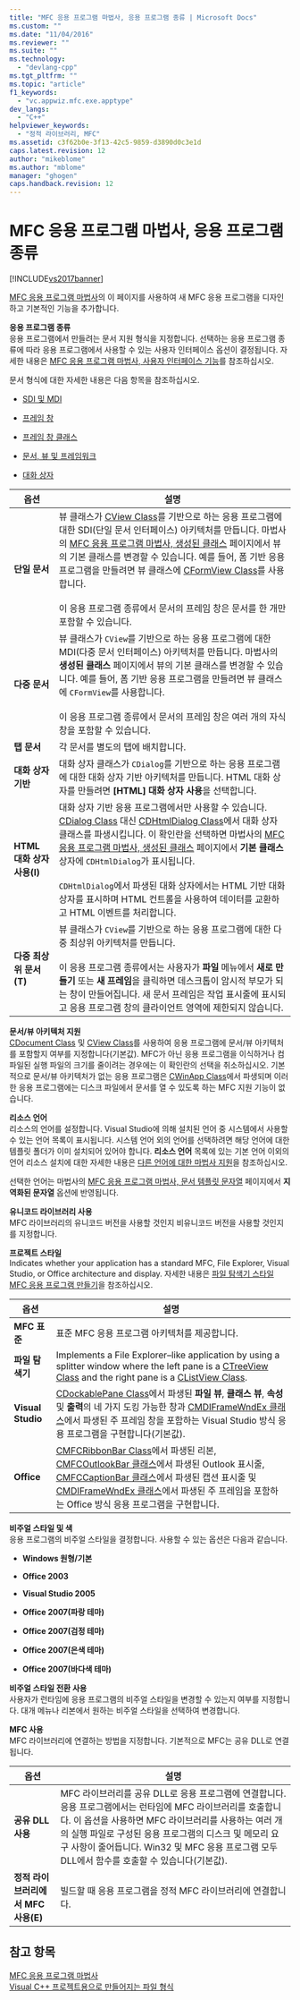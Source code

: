 ```yaml
---
title: "MFC 응용 프로그램 마법사, 응용 프로그램 종류 | Microsoft Docs"
ms.custom: ""
ms.date: "11/04/2016"
ms.reviewer: ""
ms.suite: ""
ms.technology: 
  - "devlang-cpp"
ms.tgt_pltfrm: ""
ms.topic: "article"
f1_keywords: 
  - "vc.appwiz.mfc.exe.apptype"
dev_langs: 
  - "C++"
helpviewer_keywords: 
  - "정적 라이브러리, MFC"
ms.assetid: c3f62b0e-3f13-42c5-9859-d3890d0c3e1d
caps.latest.revision: 12
author: "mikeblome"
ms.author: "mblome"
manager: "ghogen"
caps.handback.revision: 12
---
```

# MFC 응용 프로그램 마법사, 응용 프로그램 종류
[!INCLUDE[vs2017banner](../../assembler/inline/includes/vs2017banner.md)]

[MFC 응용 프로그램 마법사](../../mfc/reference/mfc-application-wizard.md)의 이 페이지를 사용하여 새 MFC 응용 프로그램을 디자인하고 기본적인 기능을 추가합니다.  
  
 **응용 프로그램 종류**  
 응용 프로그램에서 만들려는 문서 지원 형식을 지정합니다.  선택하는 응용 프로그램 종류에 따라 응용 프로그램에서 사용할 수 있는 사용자 인터페이스 옵션이 결정됩니다.  자세한 내용은 [MFC 응용 프로그램 마법사, 사용자 인터페이스 기능](../../mfc/reference/user-interface-features-mfc-application-wizard.md)를 참조하십시오.  
  
 문서 형식에 대한 자세한 내용은 다음 항목을 참조하십시오.  
  
-   [SDI 및 MDI](../../mfc/sdi-and-mdi.md)  
  
-   [프레임 창](../../mfc/frame-windows.md)  
  
-   [프레임 창 클래스](../../mfc/frame-window-classes.md)  
  
-   [문서, 뷰 및 프레임워크](../../mfc/documents-views-and-the-framework.md)  
  
-   [대화 상자](../../mfc/dialog-boxes.md)  
  
|옵션|설명|  
|--------|--------|  
|**단일 문서**|뷰 클래스가 [CView Class](../../mfc/reference/cview-class.md)를 기반으로 하는 응용 프로그램에 대한 SDI\(단일 문서 인터페이스\) 아키텍처를 만듭니다.  마법사의 [MFC 응용 프로그램 마법사, 생성된 클래스](../../mfc/reference/generated-classes-mfc-application-wizard.md) 페이지에서 뷰의 기본 클래스를 변경할 수 있습니다.  예를 들어, 폼 기반 응용 프로그램을 만들려면 뷰 클래스에 [CFormView Class](../../mfc/reference/cformview-class.md)를 사용합니다.<br /><br /> 이 응용 프로그램 종류에서 문서의 프레임 창은 문서를 한 개만 포함할 수 있습니다.|  
|**다중 문서**|뷰 클래스가 `CView`를 기반으로 하는 응용 프로그램에 대한 MDI\(다중 문서 인터페이스\) 아키텍처를 만듭니다.  마법사의 **생성된 클래스** 페이지에서 뷰의 기본 클래스를 변경할 수 있습니다.  예를 들어, 폼 기반 응용 프로그램을 만들려면 뷰 클래스에 `CFormView`를 사용합니다.<br /><br /> 이 응용 프로그램 종류에서 문서의 프레임 창은 여러 개의 자식 창을 포함할 수 있습니다.|  
|**탭 문서**|각 문서를 별도의 탭에 배치합니다.|  
|**대화 상자 기반**|대화 상자 클래스가 `CDialog`를 기반으로 하는 응용 프로그램에 대한 대화 상자 기반 아키텍처를 만듭니다. HTML 대화 상자를 만들려면 **\[HTML\] 대화 상자 사용**을 선택합니다.|  
|**HTML 대화 상자 사용\(I\)**|대화 상자 기반 응용 프로그램에서만 사용할 수 있습니다.  [CDialog Class](../../mfc/reference/cdialog-class.md) 대신 [CDHtmlDialog Class](../../mfc/reference/cdhtmldialog-class.md)에서 대화 상자 클래스를 파생시킵니다.  이 확인란을 선택하면 마법사의 [MFC 응용 프로그램 마법사, 생성된 클래스](../../mfc/reference/generated-classes-mfc-application-wizard.md) 페이지에서 **기본 클래스** 상자에 `CDHtmlDialog`가 표시됩니다.<br /><br /> `CDHtmlDialog`에서 파생된 대화 상자에서는 HTML 기반 대화 상자를 표시하며 HTML 컨트롤을 사용하여 데이터를 교환하고 HTML 이벤트를 처리합니다.|  
|**다중 최상위 문서\(T\)**|뷰 클래스가 `CView`를 기반으로 하는 응용 프로그램에 대한 다중 최상위 아키텍처를 만듭니다.<br /><br /> 이 응용 프로그램 종류에서는 사용자가 **파일** 메뉴에서 **새로 만들기** 또는 **새 프레임**을 클릭하면 데스크톱이 암시적 부모가 되는 창이 만들어집니다.  새 문서 프레임은 작업 표시줄에 표시되고 응용 프로그램 창의 클라이언트 영역에 제한되지 않습니다.|  
  
 **문서\/뷰 아키텍처 지원**  
 [CDocument Class](../../mfc/reference/cdocument-class.md) 및 [CView Class](../../mfc/reference/cview-class.md)를 사용하여 응용 프로그램에 문서\/뷰 아키텍처를 포함할지 여부를 지정합니다\(기본값\).  MFC가 아닌 응용 프로그램을 이식하거나 컴파일된 실행 파일의 크기를 줄이려는 경우에는 이 확인란의 선택을 취소하십시오.  기본적으로 문서\/뷰 아키텍처가 없는 응용 프로그램은 [CWinApp Class](../../mfc/reference/cwinapp-class.md)에서 파생되며 이러한 응용 프로그램에는 디스크 파일에서 문서를 열 수 있도록 하는 MFC 지원 기능이 없습니다.  
  
 **리소스 언어**  
 리소스의 언어를 설정합니다.  Visual Studio에 의해 설치된 언어 중 시스템에서 사용할 수 있는 언어 목록이 표시됩니다.  시스템 언어 외의 언어를 선택하려면 해당 언어에 대한 템플릿 폴더가 이미 설치되어 있어야 합니다.  **리소스 언어** 목록에 있는 기본 언어 이외의 언어 리소스 설치에 대한 자세한 내용은 [다른 언어에 대한 마법사 지원](../../ide/wizard-support-for-other-languages.md)을 참조하십시오.  
  
 선택한 언어는 마법사의 [MFC 응용 프로그램 마법사, 문서 템플릿 문자열](../../mfc/reference/document-template-strings-mfc-application-wizard.md) 페이지에서 **지역화된 문자열** 옵션에 반영됩니다.  
  
 **유니코드 라이브러리 사용**  
 MFC 라이브러리의 유니코드 버전을 사용할 것인지 비유니코드 버전을 사용할 것인지를 지정합니다.  
  
 **프로젝트 스타일**  
 Indicates whether your application has a standard MFC, File Explorer, Visual Studio, or Office architecture and display.  자세한 내용은 [파일 탐색기 스타일 MFC 응용 프로그램 만들기](../../mfc/reference/creating-a-file-explorer-style-mfc-application.md)을 참조하십시오.  
  
|옵션|설명|  
|--------|--------|  
|**MFC 표준**|표준 MFC 응용 프로그램 아키텍처를 제공합니다.|  
|**파일 탐색기**|Implements a File Explorer–like application by using a splitter window where the left pane is a [CTreeView Class](../../mfc/reference/ctreeview-class.md) and the right pane is a [CListView Class](../../mfc/reference/clistview-class.md).|  
|**Visual Studio**|[CDockablePane Class](../../mfc/reference/cdockablepane-class.md)에서 파생된 **파일 뷰**, **클래스 뷰**, **속성** 및 **출력**의 네 가지 도킹 가능한 창과 [CMDIFrameWndEx 클래스](../../mfc/reference/cmdiframewndex-class.md)에서 파생된 주 프레임 창을 포함하는 Visual Studio 방식 응용 프로그램을 구현합니다\(기본값\).|  
|**Office**|[CMFCRibbonBar Class](../../mfc/reference/cmfcribbonbar-class.md)에서 파생된 리본, [CMFCOutlookBar 클래스](../../mfc/reference/cmfcoutlookbar-class.md)에서 파생된 Outlook 표시줄, [CMFCCaptionBar 클래스](../../mfc/reference/cmfccaptionbar-class.md)에서 파생된 캡션 표시줄 및 [CMDIFrameWndEx 클래스](../../mfc/reference/cmdiframewndex-class.md)에서 파생된 주 프레임을 포함하는 Office 방식 응용 프로그램을 구현합니다.|  
  
 **비주얼 스타일 및 색**  
 응용 프로그램의 비주얼 스타일을 결정합니다.  사용할 수 있는 옵션은 다음과 같습니다.  
  
-   **Windows 원형\/기본**  
  
-   **Office 2003**  
  
-   **Visual Studio 2005**  
  
-   **Office 2007\(파랑 테마\)**  
  
-   **Office 2007\(검정 테마\)**  
  
-   **Office 2007\(은색 테마\)**  
  
-   **Office 2007\(바다색 테마\)**  
  
 **비주얼 스타일 전환 사용**  
 사용자가 런타임에 응용 프로그램의 비주얼 스타일을 변경할 수 있는지 여부를 지정합니다. 대개 메뉴나 리본에서 원하는 비주얼 스타일을 선택하여 변경합니다.  
  
 **MFC 사용**  
 MFC 라이브러리에 연결하는 방법을 지정합니다.  기본적으로 MFC는 공유 DLL로 연결됩니다.  
  
|옵션|설명|  
|--------|--------|  
|**공유 DLL 사용**|MFC 라이브러리를 공유 DLL로 응용 프로그램에 연결합니다.  응용 프로그램에서는 런타임에 MFC 라이브러리를 호출합니다.  이 옵션을 사용하면 MFC 라이브러리를 사용하는 여러 개의 실행 파일로 구성된 응용 프로그램의 디스크 및 메모리 요구 사항이 줄어듭니다.  Win32 및 MFC 응용 프로그램 모두 DLL에서 함수를 호출할 수 있습니다\(기본값\).|  
|**정적 라이브러리에서 MFC 사용\(E\)**|빌드할 때 응용 프로그램을 정적 MFC 라이브러리에 연결합니다.|  
  
## 참고 항목  
 [MFC 응용 프로그램 마법사](../../mfc/reference/mfc-application-wizard.md)   
 [Visual C\+\+ 프로젝트용으로 만들어지는 파일 형식](../../ide/file-types-created-for-visual-cpp-projects.md)